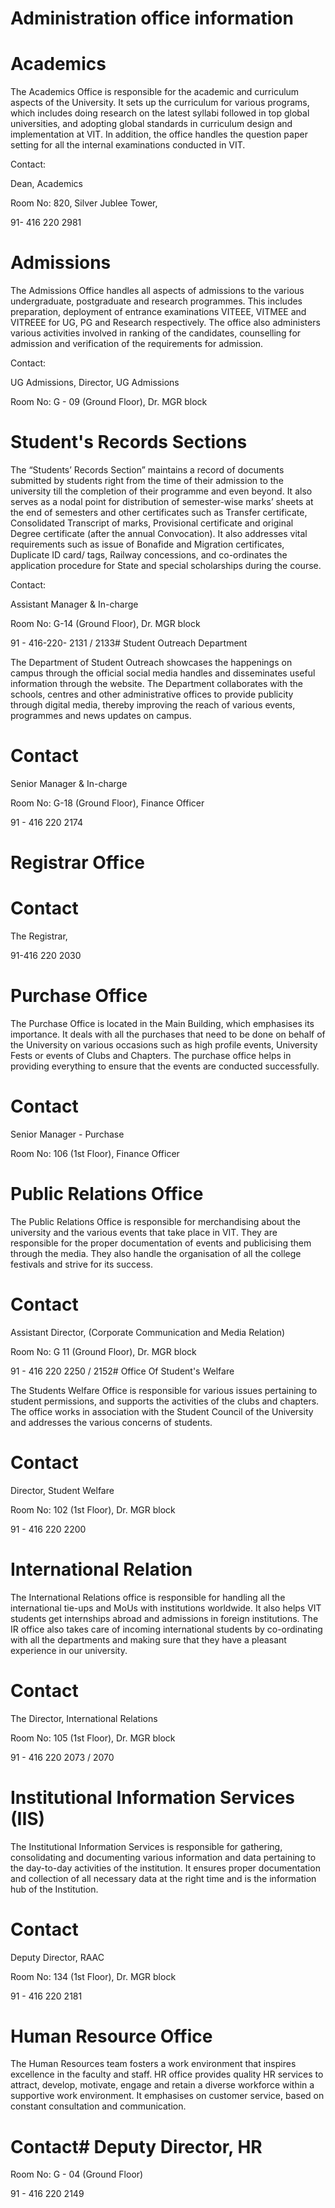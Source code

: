 # Administration office information

# Academics

The Academics Office is responsible for the academic and curriculum aspects of the University. It sets up the curriculum for various programs, which includes doing research on the latest syllabi followed in top global universities, and adopting global standards in curriculum design and implementation at VIT. In addition, the office handles the question paper setting for all the internal examinations conducted in VIT.

Contact:

Dean, Academics

Room No: 820, Silver Jublee Tower,

91- 416 220 2981

# Admissions

The Admissions Office handles all aspects of admissions to the various undergraduate, postgraduate and research programmes. This includes preparation, deployment of entrance examinations VITEEE, VITMEE and VITREEE for UG, PG and Research respectively. The office also administers various activities involved in ranking of the candidates, counselling for admission and verification of the requirements for admission.

Contact:

UG Admissions, Director, UG Admissions

Room No: G - 09 (Ground Floor), Dr. MGR block

# Student's Records Sections

The “Students’ Records Section” maintains a record of documents submitted by students right from the time of their admission to the university till the completion of their programme and even beyond. It also serves as a nodal point for distribution of semester-wise marks’ sheets at the end of semesters and other certificates such as Transfer certificate, Consolidated Transcript of marks, Provisional certificate and original Degree certificate (after the annual Convocation). It also addresses vital requirements such as issue of Bonafide and Migration certificates, Duplicate ID card/ tags, Railway concessions, and co-ordinates the application procedure for State and special scholarships during the course.

Contact:

Assistant Manager & In-charge

Room No: G-14 (Ground Floor), Dr. MGR block

91 - 416-220- 2131 / 2133# Student Outreach Department

The Department of Student Outreach showcases the happenings on campus through the official social media handles and disseminates useful information through the website. The Department collaborates with the schools, centres and other administrative offices to provide publicity through digital media, thereby improving the reach of various events, programmes and news updates on campus.

# Contact

Senior Manager & In-charge

Room No: G-18 (Ground Floor), Finance Officer

91 - 416 220 2174

# Registrar Office

# Contact

The Registrar,

91-416 220 2030

# Purchase Office

The Purchase Office is located in the Main Building, which emphasises its importance. It deals with all the purchases that need to be done on behalf of the University on various occasions such as high profile events, University Fests or events of Clubs and Chapters. The purchase office helps in providing everything to ensure that the events are conducted successfully.

# Contact

Senior Manager - Purchase

Room No: 106 (1st Floor), Finance Officer

# Public Relations Office

The Public Relations Office is responsible for merchandising about the university and the various events that take place in VIT. They are responsible for the proper documentation of events and publicising them through the media. They also handle the organisation of all the college festivals and strive for its success.

# Contact

Assistant Director, (Corporate Communication and Media Relation)

Room No: G 11 (Ground Floor), Dr. MGR block

91 - 416 220 2250 / 2152# Office Of Student's Welfare

The Students Welfare Office is responsible for various issues pertaining to student permissions, and supports the activities of the clubs and chapters. The office works in association with the Student Council of the University and addresses the various concerns of students.

# Contact

Director, Student Welfare

Room No: 102 (1st Floor), Dr. MGR block

91 - 416 220 2200

# International Relation

The International Relations office is responsible for handling all the international tie-ups and MoUs with institutions worldwide. It also helps VIT students get internships abroad and admissions in foreign institutions. The IR office also takes care of incoming international students by co-ordinating with all the departments and making sure that they have a pleasant experience in our university.

# Contact

The Director, International Relations

Room No: 105 (1st Floor), Dr. MGR block

91 - 416 220 2073 / 2070

# Institutional Information Services (IIS)

The Institutional Information Services is responsible for gathering, consolidating and documenting various information and data pertaining to the day-to-day activities of the institution. It ensures proper documentation and collection of all necessary data at the right time and is the information hub of the Institution.

# Contact

Deputy Director, RAAC

Room No: 134 (1st Floor), Dr. MGR block

91 - 416 220 2181

# Human Resource Office

The Human Resources team fosters a work environment that inspires excellence in the faculty and staff. HR office provides quality HR services to attract, develop, motivate, engage and retain a diverse workforce within a supportive work environment. It emphasises on customer service, based on constant consultation and communication.

# Contact# Deputy Director, HR

Room No: G - 04 (Ground Floor)

91 - 416 220 2149